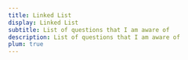 ```yaml
---
title: Linked List
display: Linked List
subtitle: List of questions that I am aware of
description: List of questions that I am aware of
plum: true
---
```


<SubNav module="structures" />

<ListQuestions module="structures" tag="linked-list" />
